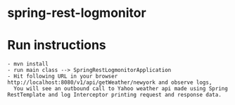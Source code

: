 # spring-rest-logmonitor

# Run instructions
    - mvn install
    - run main class --> SpringRestLogmonitorApplication 
    - Hit following URL in your browser http://localhost:8080/v1/api/getWeather/newyork and observe logs, 
      You will see an outbound call to Yahoo weather api made using Spring RestTemplate and log Interceptor printing request and response data.
